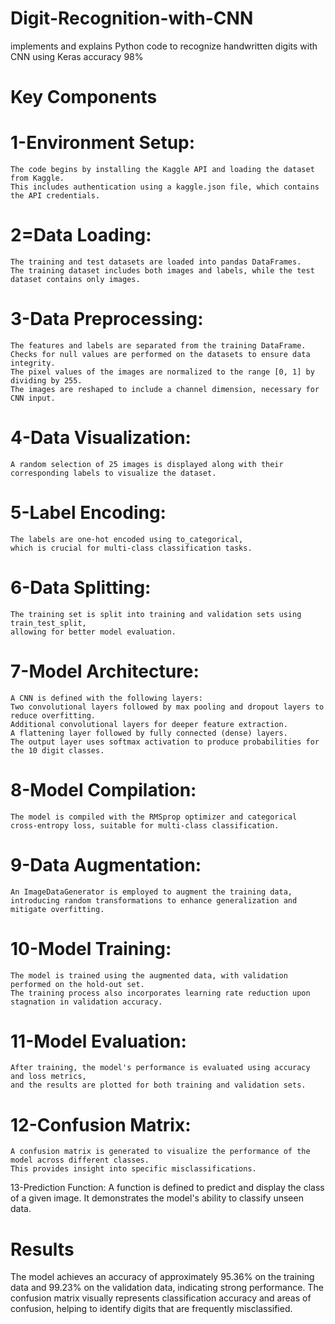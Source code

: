 # Digit-Recognition-with-CNN
 implements and explains Python code to recognize handwritten digits with CNN using Keras accuracy 98%
# Key Components
# 1-Environment Setup:
    The code begins by installing the Kaggle API and loading the dataset from Kaggle. 
    This includes authentication using a kaggle.json file, which contains the API credentials.
# 2=Data Loading:
    The training and test datasets are loaded into pandas DataFrames.
    The training dataset includes both images and labels, while the test dataset contains only images.
# 3-Data Preprocessing:
    The features and labels are separated from the training DataFrame.
    Checks for null values are performed on the datasets to ensure data integrity.
    The pixel values of the images are normalized to the range [0, 1] by dividing by 255.
    The images are reshaped to include a channel dimension, necessary for CNN input.
# 4-Data Visualization:
    A random selection of 25 images is displayed along with their corresponding labels to visualize the dataset.
# 5-Label Encoding:
    The labels are one-hot encoded using to_categorical,
    which is crucial for multi-class classification tasks.
# 6-Data Splitting:
    The training set is split into training and validation sets using train_test_split,
    allowing for better model evaluation.
# 7-Model Architecture:
    A CNN is defined with the following layers:
    Two convolutional layers followed by max pooling and dropout layers to reduce overfitting.
    Additional convolutional layers for deeper feature extraction.
    A flattening layer followed by fully connected (dense) layers.
    The output layer uses softmax activation to produce probabilities for the 10 digit classes.
# 8-Model Compilation:
    The model is compiled with the RMSprop optimizer and categorical cross-entropy loss, suitable for multi-class classification.
# 9-Data Augmentation:
    An ImageDataGenerator is employed to augment the training data, 
    introducing random transformations to enhance generalization and mitigate overfitting.
# 10-Model Training:
    The model is trained using the augmented data, with validation performed on the hold-out set. 
    The training process also incorporates learning rate reduction upon stagnation in validation accuracy.
# 11-Model Evaluation:
    After training, the model's performance is evaluated using accuracy and loss metrics, 
    and the results are plotted for both training and validation sets.
# 12-Confusion Matrix:
    A confusion matrix is generated to visualize the performance of the model across different classes. 
    This provides insight into specific misclassifications.
13-Prediction Function:
    A function is defined to predict and display the class of a given image. 
    It demonstrates the model's ability to classify unseen data.
# Results
The model achieves an accuracy of approximately 95.36% on the training data and 99.23% on the validation data, indicating strong performance.
The confusion matrix visually represents classification accuracy and areas of confusion, helping to identify digits that are frequently misclassified.
